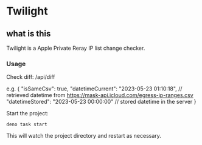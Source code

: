 # Twilight

## what is this
Twilight is a Apple Private Reray IP list change checker.

### Usage
Check diff: 
/api/diff

e.g.
{
  "isSameCsv": true,
  "datetimeCurrent": "2023-05-23 01:10:18", // retrieved datetime from https://mask-api.icloud.com/egress-ip-ranges.csv
  "datetimeStored": "2023-05-23 00:00:00" // stored datetime in the server
}

Start the project:

```
deno task start
```

This will watch the project directory and restart as necessary.

